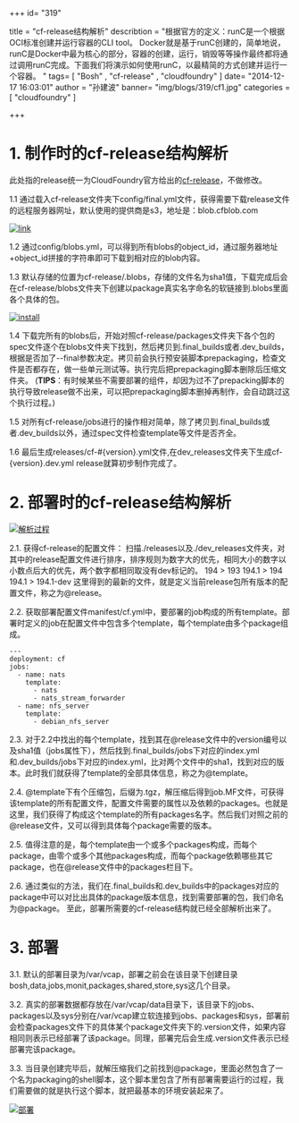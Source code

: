 +++
id= "319"

title = "cf-release结构解析"
describtion = "根据官方的定义：runC是一个根据OCI标准创建并运行容器的CLI tool。 Docker就是基于runC创建的，简单地说，runC是Docker中最为核心的部分，容器的创建，运行，销毁等等操作最终都将通过调用runC完成。下面我们将演示如何使用runC，以最精简的方式创建并运行一个容器。 "
tags= [ "Bosh" , "cf-release" , "cloudfoundry" ]
date= "2014-12-17 16:03:01"
author = "孙建波"
banner= "img/blogs/319/cf1.jpg"
categories = [ "cloudfoundry" ]

+++



1\. 制作时的cf-release结构解析
======================

此处指的release统一为CloudFoundry官方给出的[cf-release](https://github.com/cloudfoundry/cf-release)，不做修改。 

1.1 通过载入cf-release文件夹下config/final.yml文件，获得需要下载release文件的远程服务器网址，默认使用的提供商是s3，地址是：blob.cfblob.com 

[![link](https://res.cloudinary.com/feesuper/image/upload/c_scale,w_755/v1603088896/sel%E5%AE%9E%E9%AA%8C%E5%AE%A4%E5%8D%9A%E5%AE%A2/blogs/319/cf1_mgkpah.jpg)](https://res.cloudinary.com/feesuper/image/upload/c_scale,w_755/v1603088896/sel%E5%AE%9E%E9%AA%8C%E5%AE%A4%E5%8D%9A%E5%AE%A2/blogs/319/cf1_mgkpah.jpg) 

1.2 通过config/blobs.yml，可以得到所有blobs的object\_id，通过服务器地址+object\_id拼接的字符串即可下载到相对应的blob内容。 

1.3 默认存储的位置为cf-release/.blobs，存储的文件名为sha1值，下载完成后会在cf-release/blobs文件夹下创建以package真实名字命名的软链接到.blobs里面各个具体的包。  

[![install](https://res.cloudinary.com/feesuper/image/upload/c_scale,w_835/v1603088896/sel%E5%AE%9E%E9%AA%8C%E5%AE%A4%E5%8D%9A%E5%AE%A2/blogs/319/cf2_ixvfyz.jpg)](https://res.cloudinary.com/feesuper/image/upload/c_scale,w_835/v1603088896/sel%E5%AE%9E%E9%AA%8C%E5%AE%A4%E5%8D%9A%E5%AE%A2/blogs/319/cf2_ixvfyz.jpg) 

1.4 下载完所有的blobs后，开始对照cf-release/packages文件夹下各个包的spec文件逐个在blobs文件夹下找到，然后拷贝到.final\_builds或者.dev\_builds，根据是否加了--final参数决定。拷贝前会执行预安装脚本prepackaging，检查文件是否都存在，做一些单元测试等。执行完后把prepackaging脚本删除后压缩文件夹。 (**TIPS**：有时候某些不需要部署的组件，却因为过不了prepacking脚本的执行导致release做不出来，可以把prepackaging脚本删掉再制作，会自动跳过这个执行过程。) 

1.5 对所有cf-release/jobs进行的操作相对简单，除了拷贝到.final\_builds或者.dev\_builds以外，通过spec文件检查template等文件是否齐全。

1.6 最后生成releases/cf-#{version}.yml文件,在dev\_releases文件夹下生成cf-{version}.dev.yml release就算初步制作完成了。

2\. 部署时的cf-release结构解析
======================

[![解析过程](https://res.cloudinary.com/feesuper/image/upload/c_scale,e_blue:0,w_611/v1603088898/sel%E5%AE%9E%E9%AA%8C%E5%AE%A4%E5%8D%9A%E5%AE%A2/blogs/319/cf3_oz8hgd.jpg)](https://res.cloudinary.com/feesuper/image/upload/c_scale,e_blue:0,w_611/v1603088898/sel%E5%AE%9E%E9%AA%8C%E5%AE%A4%E5%8D%9A%E5%AE%A2/blogs/319/cf3_oz8hgd.jpg) 

2.1. 获得cf-release的配置文件： 扫描./releases以及./dev\_releases文件夹，对其中的release配置文件进行排序，排序规则为数字大的优先，相同大小的数字以小数点后大的优先，两个数字都相同取没有dev标记的。 194 > 193 194.1 > 194 194.1 > 194.1-dev 这里得到的最新的文件，就是定义当前release包所有版本的配置文件，称之为@release。 

2.2. 获取部署配置文件manifest/cf.yml中，要部署的job构成的所有template。部署时定义的job在配置文件中包含多个template，每个template由多个package组成。

    ---
    deployment: cf
    jobs:
      - name: nats
        template:
          - nats
          - nats_stream_forwarder
      - name: nfs_server
        template:
          - debian_nfs_server
    

2.3. 对于2.2中找出的每个template，找到其在@release文件中的version编号以及sha1值（jobs属性下），然后找到.final\_builds/jobs下对应的index.yml和.dev\_builds/jobs下对应的index.yml，比对两个文件中的sha1，找到对应的版本。此时我们就获得了template的全部具体信息，称之为@template。 

2.4. @template下有个压缩包，后缀为.tgz，解压缩后得到job.MF文件，可获得该template的所有配置文件，配置文件需要的属性以及依赖的packages。也就是这里，我们获得了构成这个template的所有packages名字。然后我们对照之前的@release文件，又可以得到具体每个package需要的版本。 

2.5. 值得注意的是，每个template由一个或多个packages构成，而每个package，由零个或多个其他packages构成，而每个package依赖哪些其它package，也在@release文件中的packages栏目下。 

2.6. 通过类似的方法，我们在.final\_builds和.dev\_builds中的packages对应的package中可以对比出具体的package版本信息，找到需要部署的包，我们命名为@package。 至此，部署所需要的cf-release结构就已经全部解析出来了。

3\. 部署
======

3.1. 默认的部署目录为/var/vcap，部署之前会在该目录下创建目录bosh,data,jobs,monit,packages,shared,store,sys这几个目录。 

3.2. 真实的部署数据都存放在/var/vcap/data目录下，该目录下的jobs、packages以及sys分别在/var/vcap建立软连接到jobs、packages和sys，部署前会检查packages文件下的具体某个package文件夹下的.version文件，如果内容相同则表示已经部署了该package。同理，部署完后会生成.version文件表示已经部署完该package。 

3.3. 当目录创建完毕后，就解压缩我们之前找到@package，里面必然包含了一个名为packaging的shell脚本，这个脚本里包含了所有部署需要运行的过程，我们需要做的就是执行这个脚本，就把最基本的环境安装起来了。 

[![部署](https://res.cloudinary.com/feesuper/image/upload/c_scale,w_756/v1603088898/sel%E5%AE%9E%E9%AA%8C%E5%AE%A4%E5%8D%9A%E5%AE%A2/blogs/319/cf4_fd7n5m.jpg)](https://res.cloudinary.com/feesuper/image/upload/c_scale,w_756/v1603088898/sel%E5%AE%9E%E9%AA%8C%E5%AE%A4%E5%8D%9A%E5%AE%A2/blogs/319/cf4_fd7n5m.jpg) 